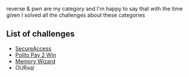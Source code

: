 reverse & pwn are my category and I'm happy to say that with the time given I solved all the challenges about these categories

## List of challenges

- [SecureAccess](./SecureAccess.md)
- [Polito Pay 2 Win](./Polito%20Pay%202%20Win.md)
- [Memory Wizard](./Memory%20Wizard.md)
- OURsql
